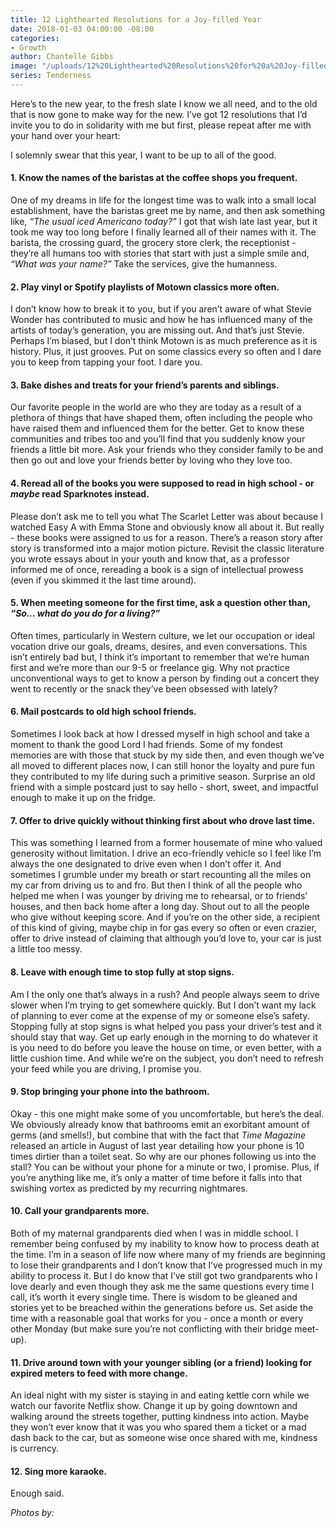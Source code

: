 ```yaml
---
title: 12 Lighthearted Resolutions for a Joy-filled Year
date: 2018-01-03 04:00:00 -08:00
categories:
- Growth
author: Chantelle Gibbs
image: "/uploads/12%20Lighthearted%20Resolutions%20for%20a%20Joy-filled%20Year.JPG"
series: Tenderness
---
```


Here’s to the new year, to the fresh slate I know we all need, and to the old that is now gone to make way for the new. I’ve got 12 resolutions that I’d invite you to do in solidarity with me but first, please repeat after me with your hand over your heart:

I solemnly swear that this year, I want to be up to all of the good.

#### 1. Know the names of the baristas at the coffee shops you frequent.

One of my dreams in life for the longest time was to walk into a small local establishment, have the baristas greet me by name, and then ask something like, *“The usual iced Americano today?”* I got that wish late last year, but it took me way too long before I finally learned all of their names with it. The barista, the crossing guard, the grocery store clerk, the receptionist - they’re all humans too with stories that start with just a simple smile and, *“What was your name?”* Take the services, give the humanness.

#### 2. Play vinyl or Spotify playlists of Motown classics more often.

I don’t know how to break it to you, but if you aren’t aware of what Stevie Wonder has contributed to music and how he has influenced many of the artists of today’s generation, you are missing out. And that’s just Stevie. Perhaps I’m biased, but I don’t think Motown is as much preference as it is history. Plus, it just grooves. Put on some classics every so often and I dare you to keep from tapping your foot. I dare you.

#### 3. Bake dishes and treats for your friend’s parents and siblings.

Our favorite people in the world are who they are today as a result of a plethora of things that have shaped them, often including the people who have raised them and influenced them for the better. Get to know these communities and tribes too and you’ll find that you suddenly know your friends a little bit more. Ask your friends who they consider family to be and then go out and love your friends better by loving who they love too.

#### 4. Reread all of the books you were supposed to read in high school - or *maybe* read Sparknotes instead.

Please don’t ask me to tell you what The Scarlet Letter was about because I watched Easy A with Emma Stone and obviously know all about it. But really - these books were assigned to us for a reason. There’s a reason story after story is transformed into a major motion picture. Revisit the classic literature you wrote essays about in your youth and know that, as a professor informed me of once, rereading a book is a sign of intellectual prowess (even if you skimmed it the last time around).

#### 5. When meeting someone for the first time, ask a question other than, *“So... what do you do for a living?”*

Often times, particularly in Western culture, we let our occupation or ideal vocation drive our goals, dreams, desires, and even conversations. This isn’t entirely bad but, I think it’s important to remember that we’re human first and we’re more than our 9-5 or freelance gig. Why not practice unconventional ways to get to know a person by finding out a concert they went to recently or the snack they’ve been obsessed with lately?

#### 6. Mail postcards to old high school friends.

Sometimes I look back at how I dressed myself in high school and take a moment to thank the good Lord I had friends. Some of my fondest memories are with those that stuck by my side then, and even though we’ve all moved to different places now, I can still honor the loyalty and pure fun they contributed to my life during such a primitive season. Surprise an old friend with a simple postcard just to say hello - short, sweet, and impactful enough to make it up on the fridge.

#### 7. Offer to drive quickly without thinking first about who drove last time.

This was something I learned from a former housemate of mine who valued generosity without limitation. I drive an eco-friendly vehicle so I feel like I’m always the one designated to drive even when I don’t offer it. And sometimes I grumble under my breath or start recounting all the miles on my car from driving us to and fro. But then I think of all the people who helped me when I was younger by driving me to rehearsal, or to friends’ houses, and then back home after a long day. Shout out to all the people who give without keeping score. And if you’re on the other side, a recipient of this kind of giving, maybe chip in for gas every so often or even crazier, offer to drive instead of claiming that although you’d love to, your car is just a little too messy.

#### 8. Leave with enough time to stop fully at stop signs.

Am I the only one that’s always in a rush? And people always seem to drive slower when I’m trying to get somewhere quickly. But I don’t want my lack of planning to ever come at the expense of my or someone else’s safety. Stopping fully at stop signs is what helped you pass your driver’s test and it should stay that way. Get up early enough in the morning to do whatever it is you need to do before you leave the house on time, or even better, with a little cushion time. And while we’re on the subject, you don’t need to refresh your feed while you are driving, I promise you.

#### 9. Stop bringing your phone into the bathroom.

Okay - this one might make some of you uncomfortable, but here’s the deal. We obviously already know that bathrooms emit an exorbitant amount of germs (and smells!), but combine that with the fact that *Time Magazine* released an article in August of last year detailing how your phone is 10 times dirtier than a toilet seat. So why are our phones following us into the stall? You can be without your phone for a minute or two, I promise. Plus, if you’re anything like me, it’s only a matter of time before it falls into that swishing vortex as predicted by my recurring nightmares.

#### 10. Call your grandparents more.

Both of my maternal grandparents died when I was in middle school. I remember being confused by my inability to know how to process death at the time. I’m in a season of life now where many of my friends are beginning to lose their grandparents and I don’t know that I’ve progressed much in my ability to process it. But I do know that I’ve still got two grandparents who I love dearly and even though they ask me the same questions every time I call, it’s worth it every single time. There is wisdom to be gleaned and stories yet to be breached within the generations before us. Set aside the time with a reasonable goal that works for you - once a month or every other Monday (but make sure you’re not conflicting with their bridge meet-up).

#### 11. Drive around town with your younger sibling (or a friend) looking for expired meters to feed with more change.

An ideal night with my sister is staying in and eating kettle corn while we watch our favorite Netflix show. Change it up by going downtown and walking around the streets together, putting kindness into action. Maybe they won’t ever know that it was you who spared them a ticket or a mad dash back to the car, but as someone wise once shared with me, kindness is currency.

#### 12. Sing more karaoke.

Enough said.

*Photos by:*
